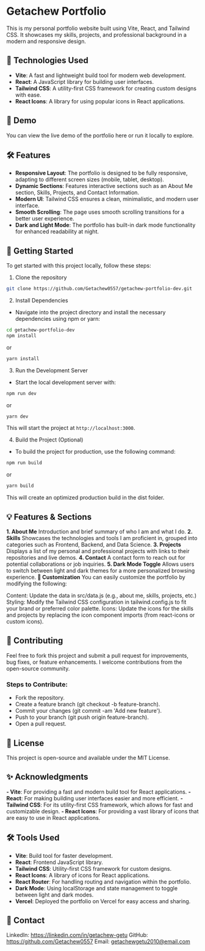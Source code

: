 # Getachew Portfolio
This is my personal portfolio website built using Vite, React, and Tailwind CSS. It showcases my skills, projects, and professional background in a modern and responsive design.

## 🚀 Technologies Used
- **Vite**: A fast and lightweight build tool for modern web development.
- **React**: A JavaScript library for building user interfaces.
- **Tailwind CSS**: A utility-first CSS framework for creating custom designs with ease.
- **React Icons**: A library for using popular icons in React applications.
## 📸 Demo
You can view the live demo of the portfolio here or run it locally to explore.

## 🛠️ Features
- **Responsive Layout**: The portfolio is designed to be fully responsive, adapting to different screen sizes (mobile, tablet, desktop).
- **Dynamic Sections**: Features interactive sections such as an About Me section, Skills, Projects, and Contact Information.
- **Modern UI**: Tailwind CSS ensures a clean, minimalistic, and modern user interface.
- **Smooth Scrolling**: The page uses smooth scrolling transitions for a better user experience.
- **Dark and Light Mode**: The portfolio has built-in dark mode functionality for enhanced readability at night.

## 🏁 Getting Started
To get started with this project locally, follow these steps:

1. Clone the repository
```bash
git clone https://github.com/Getachew0557/getachew-portfolio-dev.git
```
2. Install Dependencies
- Navigate into the project directory and install the necessary dependencies using npm or yarn:

```bash
cd getachew-portfolio-dev
npm install
```
or

```bash
yarn install
```
3. Run the Development Server
- Start the local development server with:

```bash
npm run dev
```
or

```bash
yarn dev
```
This will start the project at `http://localhost:3000`.

4. Build the Project (Optional)
- To build the project for production, use the following command:

```bash
npm run build
```
or

```bash
yarn build
```
This will create an optimized production build in the dist folder.

## 💡 Features & Sections
**1. About Me**
Introduction and brief summary of who I am and what I do.
**2. Skills**
Showcases the technologies and tools I am proficient in, grouped into categories such as Frontend, Backend, and Data Science.
**3. Projects**
Displays a list of my personal and professional projects with links to their repositories and live demos.
**4. Contact**
A contact form to reach out for potential collaborations or job inquiries.
**5. Dark Mode Toggle**
Allows users to switch between light and dark themes for a more personalized browsing experience.
**🔧 Customization**
You can easily customize the portfolio by modifying the following:

Content: Update the data in src/data.js (e.g., about me, skills, projects, etc.)
Styling: Modify the Tailwind CSS configuration in tailwind.config.js to fit your brand or preferred color palette.
Icons: Update the icons for the skills and projects by replacing the icon component imports (from react-icons or custom icons).

## 🤝 Contributing
Feel free to fork this project and submit a pull request for improvements, bug fixes, or feature enhancements. I welcome contributions from the open-source community.

### Steps to Contribute:
- Fork the repository.
- Create a feature branch (git checkout -b feature-branch).
- Commit your changes (git commit -am 'Add new feature').
- Push to your branch (git push origin feature-branch).
- Open a pull request.

## 📑 License
This project is open-source and available under the MIT License.

## ✨ Acknowledgments
**- Vite**: For providing a fast and modern build tool for React applications.
**- React**: For making building user interfaces easier and more efficient.
**- Tailwind CSS**: For its utility-first CSS framework, which allows for fast and customizable design.
**- React Icons**: For providing a vast library of icons that are easy to use in React applications.

## 🛠️ Tools Used
- **Vite**: Build tool for faster development.
- **React**: Frontend JavaScript library.
- **Tailwind CSS**: Utility-first CSS framework for custom designs.
- **React Icons**: A library of icons for React applications.
- **React Router**: For handling routing and navigation within the portfolio.
- **Dark Mode**: Using localStorage and state management to toggle between light and dark modes.
- **Vercel**: Deployed the portfolio on Vercel for easy access and sharing.

## 💬 Contact
LinkedIn: https://linkedin.com/in/getachew-getu
GitHub: https://github.com/Getachew0557
Email: getachewgetu2010@email.com